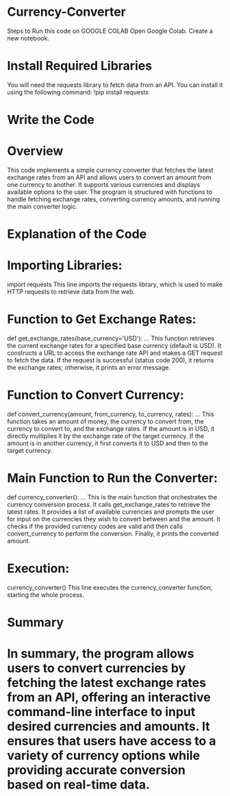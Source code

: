 # Currency-Converter
Steps to Run this code on GOOGLE COLAB 
Open Google Colab.
Create a new notebook.
# Install Required Libraries
You will need the requests library to fetch data from an API. You can install it using the following command:
!pip install requests
# Write the Code
# Overview
This code implements a simple currency converter that fetches the latest exchange rates from an API and allows users to convert an amount from one currency to another. It supports various currencies and displays available options to the user. The program is structured with functions to handle fetching exchange rates, converting currency amounts, and running the main converter logic.
# Explanation of the Code
# Importing Libraries: 
import requests
This line imports the requests library, which is used to make HTTP requests to retrieve data from the web.
# Function to Get Exchange Rates:
def get_exchange_rates(base_currency='USD'):
    ...
This function retrieves the current exchange rates for a specified base currency (default is USD).
It constructs a URL to access the exchange rate API and makes a GET request to fetch the data.
If the request is successful (status code 200), it returns the exchange rates; otherwise, it prints an error message.
# Function to Convert Currency:
def convert_currency(amount, from_currency, to_currency, rates):
    ...
This function takes an amount of money, the currency to convert from, the currency to convert to, and the exchange rates.
If the amount is in USD, it directly multiplies it by the exchange rate of the target currency.
If the amount is in another currency, it first converts it to USD and then to the target currency.
# Main Function to Run the Converter:
def currency_converter():
    ...
This is the main function that orchestrates the currency conversion process.
It calls get_exchange_rates to retrieve the latest rates.
It provides a list of available currencies and prompts the user for input on the currencies they wish to convert between and the amount.
It checks if the provided currency codes are valid and then calls convert_currency to perform the conversion. Finally, it prints the converted amount.
# Execution:
currency_converter()
This line executes the currency_converter function, starting the whole process.
# Summary
# In summary, the program allows users to convert currencies by fetching the latest exchange rates from an API, offering an interactive command-line interface to input desired currencies and amounts. It ensures that users have access to a variety of currency options while providing accurate conversion based on real-time data.






